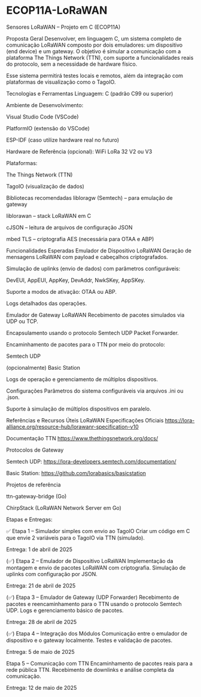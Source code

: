# ECOP11A-LoRaWAN

Sensores LoRaWAN – Projeto em C (ECOP11A)

Proposta Geral
Desenvolver, em linguagem C, um sistema completo de comunicação LoRaWAN composto por dois emuladores: um dispositivo (end device) e um gateway. O objetivo é simular a comunicação com a plataforma The Things Network (TTN), com suporte a funcionalidades reais do protocolo, sem a necessidade de hardware físico.

Esse sistema permitirá testes locais e remotos, além da integração com plataformas de visualização como o TagoIO.

Tecnologias e Ferramentas
Linguagem: C (padrão C99 ou superior)

Ambiente de Desenvolvimento:

Visual Studio Code (VSCode)

PlatformIO (extensão do VSCode)

ESP-IDF (caso utilize hardware real no futuro)

Hardware de Referência (opcional): WiFi LoRa 32 V2 ou V3

Plataformas:

The Things Network (TTN)

TagoIO (visualização de dados)

Bibliotecas recomendadas
libloragw (Semtech) – para emulação de gateway

liblorawan – stack LoRaWAN em C

cJSON – leitura de arquivos de configuração JSON

mbed TLS – criptografia AES (necessária para OTAA e ABP)

Funcionalidades Esperadas
Emulador de Dispositivo LoRaWAN
Geração de mensagens LoRaWAN com payload e cabeçalhos criptografados.

Simulação de uplinks (envio de dados) com parâmetros configuráveis:

DevEUI, AppEUI, AppKey, DevAddr, NwkSKey, AppSKey.

Suporte a modos de ativação: OTAA ou ABP.

Logs detalhados das operações.

Emulador de Gateway LoRaWAN
Recebimento de pacotes simulados via UDP ou TCP.

Encapsulamento usando o protocolo Semtech UDP Packet Forwarder.

Encaminhamento de pacotes para o TTN por meio do protocolo:

Semtech UDP

(opcionalmente) Basic Station

Logs de operação e gerenciamento de múltiplos dispositivos.

Configurações
Parâmetros do sistema configuráveis via arquivos .ini ou .json.

Suporte à simulação de múltiplos dispositivos em paralelo.

Referências e Recursos Úteis
LoRaWAN Especificações Oficiais
https://lora-alliance.org/resource-hub/lorawanr-specification-v10

Documentação TTN
https://www.thethingsnetwork.org/docs/

Protocolos de Gateway

Semtech UDP: https://lora-developers.semtech.com/documentation/

Basic Station: https://github.com/lorabasics/basicstation

Projetos de referência

ttn-gateway-bridge (Go)

ChirpStack (LoRaWAN Network Server em Go)

Etapas e Entregas:

✅ Etapa 1 – Simulador simples com envio ao TagoIO
Criar um código em C que envie 2 variáveis para o TagoIO via TTN (simulado).

Entrega: 1 de abril de 2025

(✅) Etapa 2 – Emulador de Dispositivo LoRaWAN
Implementação da montagem e envio de pacotes LoRaWAN com criptografia.
Simulação de uplinks com configuração por JSON.

Entrega: 21 de abril de 2025

(✅) Etapa 3 – Emulador de Gateway (UDP Forwarder)
Recebimento de pacotes e reencaminhamento para o TTN usando o protocolo Semtech UDP.
Logs e gerenciamento básico de pacotes.

Entrega: 28 de abril de 2025

(✅) Etapa 4 – Integração dos Módulos
Comunicação entre o emulador de dispositivo e o gateway localmente.
Testes e validação de pacotes.

Entrega: 5 de maio de 2025

Etapa 5 – Comunicação com TTN
Encaminhamento de pacotes reais para a rede pública TTN.
Recebimento de downlinks e análise completa da comunicação.

Entrega: 12 de maio de 2025

